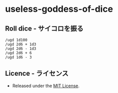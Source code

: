 # useless-goddess-of-dice


## Roll dice - サイコロを振る

```
/ugd 1d100
/ugd 2d6 + 1d3
/ugd 2d6 - 1d3
/ugd 2d6 + 6
/ugd 1d6 - 3
```


## Licence - ライセンス
- Released under the [MIT License](https://opensource.org/licenses/MIT).
